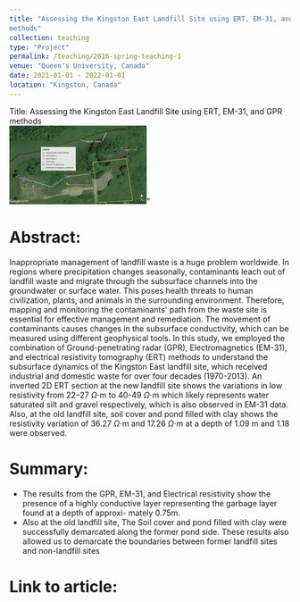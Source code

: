 ```yaml
---
title: "Assessing the Kingston East Landfill Site using ERT, EM-31, and GPR
methods"
collection: teaching
type: "Project"
permalink: /teaching/2016-spring-teaching-1
venue: "Queen's University, Canada"
date: 2021-01-01 - 2022-01-01
location: "Kingston, Canada"
---
```


Title: Assessing the Kingston East Landfill Site using ERT, EM-31, and GPR
methods
<br/><img src='/images/resistivity_belle.jpg'>"

Abstract:
======
 Inappropriate management of landfill waste is a huge problem worldwide. In regions where precipitation changes seasonally, contaminants leach out of landfill waste and migrate through the subsurface channels into the groundwater or surface water. This poses health threats to human civilization, plants, and animals in the surrounding environment. Therefore, mapping and monitoring the contaminants' path from the waste site is essential for effective management and remediation. The movement of contaminants causes changes in the subsurface conductivity, which can be measured using different geophysical tools. In this study, we employed the combination of Ground-penetrating radar (GPR), Electromagnetics (EM-31), and electrical resistivity tomography (ERT) methods to understand the subsurface dynamics of the Kingston East landfill site, which received industrial and domestic waste for over four decades (1970-2013). An inverted 2D ERT section at the new landfill site shows the variations in low resistivity from 22–27 $\Omega\cdot$m to 40-49 $\Omega\cdot$m which likely represents water saturated silt and gravel respectively, which is also observed in EM-31 data. Also, at the old landfill site, soil cover and pond filled with clay shows the resistivity variation of 36.27 $\Omega\cdot$m and 17.26 $\Omega\cdot$m at a depth of 1.09 m and 1.18 were observed.

Summary:
======
- The results from the GPR, EM-31, and Electrical resistivity show the presence of a highly conductive layer representing the garbage layer found at a depth of approxi-
mately 0.75m.
- Also at the old landfill site, The Soil cover and pond filled with clay were successfully demarcated along the former pond side. These results also allowed us to demarcate the boundaries between former landfill sites and non-landfill sites

Link to article:
======